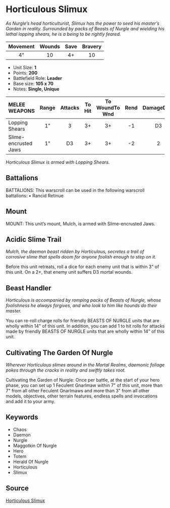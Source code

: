 # Horticulous Slimux

_As Nurgle’s head horticulturist, Slimux has the power to seed his master’s Garden in reality. Surrounded by packs of Beasts of Nurgle and wielding his lethal lopping shears, he is a being to be rightly feared._


| Movement | Wounds | Save | Bravery |
|:--------:|:------:|:----:|:-------:|
| 4" | 10 | 4+ | 10 |

* Unit Size: **1**
* Points: **200**
* Battlefield Role: **Leader**
* Base size: **105 x 70**
* Notes: **Single, Unique**

| MELEE WEAPONS | Range | Attacks | To Hit | To WoundTo Wnd | Rend | DamageDmg |
|:---|:--:|:--:|:--:|:--:|:--:|:--:|
| Lopping Shears | 1" | 3 | 3+ | 3+ | -1 | D3 |
| Slime-encrusted Jaws | 1" | D3 | 3+ | 3+ | -2 | 2 |


_Horticulous Slimux is armed with Lopping Shears._

## Battalions

BATTALIONS: This warscroll can be used in the following warscroll battalions: • Rancid Retinue

## Mount

MOUNT: This unit’s mount, Mulch, is armed with Slime-encrusted Jaws.

## Acidic Slime Trail

_Mulch, the daemon beast ridden by Horticulous, secretes a trail of corrosive slime that spells doom for anyone foolish enough to step on it._

Before this unit retreats, roll a dice for each enemy unit that is within 3" of this unit. On a 2+, that enemy unit suffers D3 mortal wounds.

## Beast Handler

_Horticulous is accompanied by romping packs of Beasts of Nurgle, whose foolishness he always forgives, and who look to him like hounds do their master._

You can re-roll charge rolls for friendly BEASTS OF NURGLE units that are wholly within 14" of this unit. In addition, you can add 1 to hit rolls for attacks made by friendly BEASTS OF NURGLE units that are wholly within 14" of this unit.

## Cultivating The Garden Of Nurgle

_Wherever Horticulous slimes around in the Mortal Realms, daemonic foliage pokes through the cracks in reality and swiftly takes root._

Cultivating the Garden of Nurgle: Once per battle, at the start of your hero phase, you can set up 1 Feculent Gnarlmaw within 7" of this unit, more than 7" from all other Feculent Gnarlmaws and more than 3" from all other models, objectives, other terrain features, endless spells and invocations and add it to your army.

## Keywords

* Chaos
* Daemon
* Nurgle
* Maggotkin Of Nurgle
* Hero
* Totem
* Herald Of Nurgle
* Horticulous
* Slimux


## Source

[Horticulous Slimux](https://wahapedia.ru/aos3/factions/maggotkin-of-nurgle/Horticulous-Slimux)
